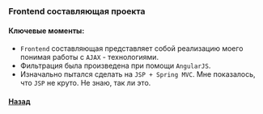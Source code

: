 ### Frontend составляющая проекта

#### Ключевые моменты:
* `Frontend` составляющая представляет собой реализацию моего понимая работы с `AJAX` - технологиями. 
* Фильтрация была произведена при помощи `AngularJS`.
* Изначально пытался сделать на `JSP + Spring MVC`. Мне показалось, что `JSP` не круто. Не знаю, так ли это.

#### [Назад](../README.md)